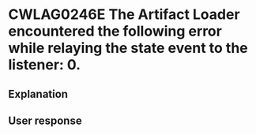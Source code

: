 # CWLAG0246E The Artifact Loader encountered the following error while relaying the state event to the listener: 0.

## Explanation

## User response